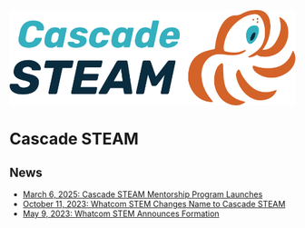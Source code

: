 <style>
  .header {
    display: none;
  }
  .footer {
    display: none;
  }
</style>

[![Cascade STEAM Logo](/assets/images/Cascade_STEAM_horizontal_logo_primary_1.png)](https://cascadesteam.org)

# Cascade STEAM

## News
- [March 6, 2025: Cascade STEAM Mentorship Program Launches](/mentorship)
- [October 11, 2023: Whatcom STEM Changes Name to Cascade STEAM](/news-2023-10-11)
- [May 9, 2023: Whatcom STEM Announces Formation](/news-2023-05-09)
